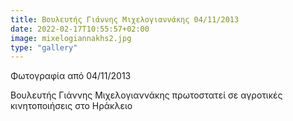 ```yaml
---
title: Βουλευτής Γιάννης Μιχελογιαννάκης 04/11/2013
date: 2022-02-17T10:55:57+02:00
image: mixelogiannakhs2.jpg
type: "gallery"
---
```


Φωτογραφία από 04/11/2013

Βουλευτής Γιάννης Μιχελογιαννάκης πρωτοστατεί σε αγροτικές κινητοποιήσεις στο Ηράκλειο
